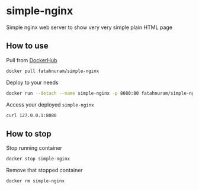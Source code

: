 # simple-nginx

Simple nginx web server to show very very simple plain HTML page

## How to use

Pull from [DockerHub](https://hub.docker.com/)

```bash
docker pull fatahnuram/simple-nginx
```

Deploy to your needs

```bash
docker run --detach --name simple-nginx -p 8080:80 fatahnuram/simple-nginx
```

Access your deployed `simple-nginx`

```bash
curl 127.0.0.1:8080
```

## How to stop

Stop running container

```bash
docker stop simple-nginx
```

Remove that stopped container

```bash
docker rm simple-nginx
```
